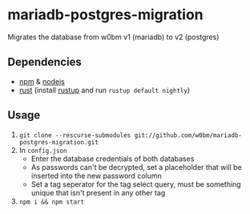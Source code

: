 # mariadb-postgres-migration
Migrates the database from w0bm v1 (mariadb) to v2 (postgres)

## Dependencies
* [npm](https://github.com/npm/npm) & [nodejs](https://github.com/nodejs/node)
* [rust](https://github.com/rust-lang/rust) (install [rustup](https://github.com/rust-lang-nursery/rustup.rs) and run `rustup default nightly`)

## Usage
1. `git clone --rescurse-submodules git://github.com/w0bm/mariadb-postgres-migration.git`
2. In `config.json`
    * Enter the database credentials of both databases
    * As passwords can't be decrypted, set a placeholder that will be inserted into the new password column
    * Set a tag seperator for the tag select query, must be something unique that isn't present in any other tag
3. `npm i && npm start`
